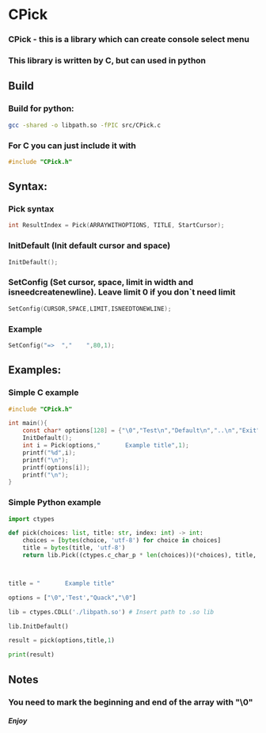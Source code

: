 # CPick

### CPick - this is a library which can create console select menu
### This library is written by C, but can used in python

## Build

### Build for python: 
```sh
gcc -shared -o libpath.so -fPIC src/CPick.c
```

### For C you can just include it with
```c
#include "CPick.h"
```

## Syntax:

### Pick syntax

```c
int ResultIndex = Pick(ARRAYWITHOPTIONS, TITLE, StartCursor);
```

### InitDefault (Init default cursor and space)

```c
InitDefault();
```

### SetConfig (Set cursor, space, limit in width and isneedcreatenewline). Leave limit 0 if you don`t need limit
```c
SetConfig(CURSOR,SPACE,LIMIT,ISNEEDTONEWLINE);
```

### Example
```c
SetConfig("=>  ","    ",80,1);
```


## Examples:

### Simple C example
```c
#include "CPick.h"

int main(){
    const char* options[128] = {"\0","Test\n","Default\n","..\n","Exit","No","Yes","q","w","d","a","s",",","m","n","b","v","c","x","a","z","\0"};
    InitDefault();
    int i = Pick(options,"       Example title",1);
    printf("%d",i);
    printf("\n");
    printf(options[i]);
    printf("\n");
}
```

### Simple Python example
```python
import ctypes

def pick(choices: list, title: str, index: int) -> int:
    choices = [bytes(choice, 'utf-8') for choice in choices]
    title = bytes(title, 'utf-8')
    return lib.Pick((ctypes.c_char_p * len(choices))(*choices), title, index)



title = "       Example title"

options = ["\0",'Test',"Quack","\0"]

lib = ctypes.CDLL('./libpath.so') # Insert path to .so lib 

lib.InitDefault()

result = pick(options,title,1)

print(result)
```
## Notes

### You need to mark the beginning and end of the array with "\0"

##### Enjoy
